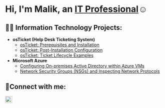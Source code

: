 <h1>Hi, I'm Malik, an <a href="(https://www.linkedin.com/in/m-silas/)">IT Professional</a>☺</h1>

<h2>👨‍💻 Information Technology Projects:</h2>

- <b>osTicket (Help Desk Ticketing System)</b>
  - [osTicket: Prerequisites and Installation](https://github.com/MalikS-Github/osticket-prereqs)
  - [osTicket: Post-Installation Configuration](https://github.com/MalikS-Github/post-install-config)
  - [osTicket: Ticket Lifecycle Examples](https://github.com/MalikS-Github/ticket-lifecycle)
- <b>Microsoft Azure</b>
  - [Configuring On-premises Active Directory within Azure VMs](https://github.com/MalikS-Github/configure-ad)
  - [Network Security Groups (NSGs) and Inspecting Network Protocols](https://github.com/MalikS-Github/azure-network-protocols)

<h2>🤳Connect with me:</h2>

[<img align="left" alt="Josh | LinkedIn" width="22px" src="https://cdn.jsdelivr.net/npm/simple-icons@v3/icons/linkedin.svg" />][linkedin]



[linkedin]: www.linkedin.com/in/m-silas
